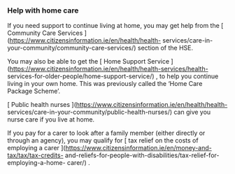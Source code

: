 ###  **Help with home care**

If you need support to continue living at home, you may get help from the [
Community Care Services ](https://www.citizensinformation.ie/en/health/health-
services/care-in-your-community/community-care-services/) section of the HSE.

You may also be able to get the [ Home Support Service
](https://www.citizensinformation.ie/en/health/health-services/health-
services-for-older-people/home-support-service/) , to help you continue living
in your own home. This was previously called the ‘Home Care Package Scheme’.

[ Public health nurses ](https://www.citizensinformation.ie/en/health/health-
services/care-in-your-community/public-health-nurses/) can give you nurse care
if you live at home.

If you pay for a carer to look after a family member (either directly or
through an agency), you may qualify for [ tax relief on the costs of employing
a carer ](https://www.citizensinformation.ie/en/money-and-tax/tax/tax-credits-
and-reliefs-for-people-with-disabilities/tax-relief-for-employing-a-home-
carer/) .
